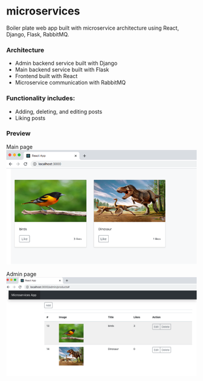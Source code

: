 # microservices
Boiler plate web app built with microservice architecture using React, Django, Flask, RabbitMQ.

### Architecture
- Admin backend service built with Django
- Main backend service built with Flask
- Frontend built with React
- Microservice communication with RabbitMQ

### Functionality includes:
- Adding, deleting, and editing posts
- Liking posts

### Preview

Main page
![main preivew](https://github.com/malwaredllc/microservices/blob/main/previews/main-preview.png)

Admin page
![admin preivew](https://github.com/malwaredllc/microservices/blob/main/previews/admin-preview.png)
